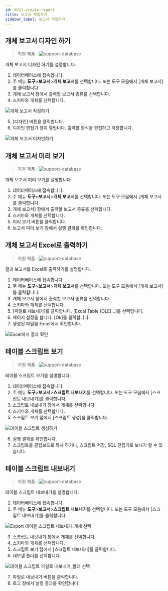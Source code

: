 ```yaml
---
id: 0211-create-report
title: 보고서 작업하기
sidebar_label: 보고서 작업하기
---
```


## 개체 보고서 디자인 하기
> 지원 제품 :
> ![support-database](<http://www.sqlgate.com/docs-badge/oracle,mysql,mariadb,postgresql,sqlserver,db2,tibero,cubrid>)

개체 보고서 디자인 하기를 설명합니다.

1. 데이터베이스에 접속합니다.
2. 주 메뉴 **도구**>**보고서**>**개체 보고서**를 선택합니다. 또는 도구 모음에서 [개체 보고서]를 클릭합니다.
3. 개체 보고서 창에서 출력할 보고서 종류를 선택합니다.
4. 스키마와 개체를 선택합니다.

![개체 보고서 작성하기](https://resource.sqlgate.com/resource/captures/report/report-selectSchema-ko.png)

5. [디자인] 버튼을 클릭합니다.
6. 디자인 편집기 창이 열립니다. 출력할 양식을 편집하고 저장합니다.

![개체 보고서 디자인하기](https://resource.sqlgate.com/resource/captures/report/report-design-ko.png)


## 개체 보고서 미리 보기
> 지원 제품 :
> ![support-database](<http://www.sqlgate.com/docs-badge/oracle,mysql,mariadb,postgresql,sqlserver,db2,tibero,cubrid>)

개체 보고서 미리 보기를 설명합니다.

1. 데이터베이스에 접속합니다.
2. 주 메뉴 **도구**>**보고서**>**개체 보고서**를 선택합니다. 또는 도구 모음에서 [개체 보고서를 클릭합니다.
3. 개체 보고서] 창에서 출력할 보고서 종류를 선택합니다.
4. 스키마와 개체를 선택합니다.
5. 미리 보기 버튼을 클릭합니다.
6. 보고서 미리 보기 창에서 실행 결과를 확인합니다.



## 개체 보고서 Excel로 출력하기
> 지원 제품 :
> ![support-database](<http://www.sqlgate.com/docs-badge/oracle,mysql,mariadb,postgresql,sqlserver,db2,tibero,cubrid>)

결과 보고서를 Excel로 출력하기를 설명합니다.

1. 데이터베이스에 접속합니다.
2. 주 메뉴 **도구**>**보고서**>**개체 보고서**를 선택합니다. 또는 도구 모음에서 [개체 보고서]를 클릭합니다.
3. 개체 보고서 창에서 출력할 보고서 종류를 선택합니다.
4. 스키마와 개체를 선택합니다.
5. [파일로 내보내기]를 클릭합니다. [Excel Table (OLE)…]를 선택합니다.
6. 페이지 설정을 합니다. [Ok]를 클릭합니다.
7. 생성된 파일을 Excel에서 확인합니다.

![Excel에서 결과 확인](https://resource.sqlgate.com/resource/captures/report/report-exportExcel-ko.png)


## 테이블 스크립트 보기
> 지원 제품 :
> ![support-database](<http://www.sqlgate.com/docs-badge/oracle,mysql,mariadb,postgresql,sqlserver,db2,tibero,cubrid>)

테이블 스크립트 보기를 설명합니다.

1. 데이터베이스에 접속합니다.
2. 주 메뉴 **도구**>**보고서**>**스크립트 내보내기**를 선택합니다. 또는 도구 모음에서 [스크립트 내보내기]를 클릭합니다.
3. 스크립트 내보내기 창에서 개체를 선택합니다.
4. 스키마와 개체를 선택합니다.
5. 스크립트 보기 탭에서 [스크립트 생성]을 클릭합니다.

![테이블 스크립트 생성하기](https://resource.sqlgate.com/resource/captures/report/report-exportScript-ko.png)

6. 실행 결과를 확인합니다.
7. 스크립트를 클립보드로 복사 하거나, 스크립트 저장, SQL 편집기로 보내기 할 수 있습니다.


## 테이블 스크립트 내보내기
> 지원 제품 :
> ![support-database](<http://www.sqlgate.com/docs-badge/oracle,mysql,mariadb,postgresql,sqlserver,db2,tibero,cubrid>)

테이블 스크립트 내보내기를 설명합니다.

1. 데이터베이스에 접속합니다.
2. 주 메뉴 **도구**>**보고서**>**스크립트 내보내기**를 선택합니다. 또는 도구 모음에서 [스크립트 내보내기]를 클릭합니다.

![Export 테이블 스크립트 내보내기_개체 선택](https://resource.sqlgate.com/resource/captures/report/report-exportScript-menu-ko.png)

3. 스크립트 내보내기 창에서 개체를 선택합니다.
4. 스키마와 개체를 선택합니다.
5. 스크립트 보기 탭에서 [스크립트 내보내기]를 클릭합니다.
6. 내보낼 폴더를 선택합니다.

![테이블 스크립트 파일로 내보내기_폴더 선택](https://resource.sqlgate.com/resource/captures/report/report-exportScript-exportFile-ko.png)

7. 파일로 내보내기 버튼을 클릭합니다.
8. 로그 창에서 실행 결과를 확인합니다.
